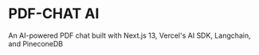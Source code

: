 # PDF-CHAT AI

An AI-powered PDF chat built with Next.js 13, Vercel's AI SDK, Langchain, and PineconeDB


